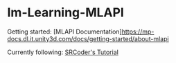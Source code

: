 # Im-Learning-MLAPI

Getting started: [MLAPI Documentation]https://mp-docs.dl.it.unity3d.com/docs/getting-started/about-mlapi

Currently following: [SRCoder's Tutorial](https://www.youtube.com/watch?v=qJMXv5J4wf4)
